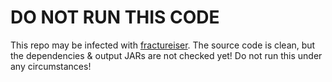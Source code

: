 # DO NOT RUN THIS CODE

This repo may be infected with [fractureiser](https://hackmd.io/@jaskarth4/B1gaTOaU2). The source code is clean, but the dependencies & output JARs are not checked yet! Do not run this under any circumstances!

